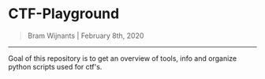 CTF-Playground
===============

> Bram Wijnants | February 8th, 2020

--------------------------

Goal of this repository is to get an overview of tools, info and organize python scripts used for ctf's.
